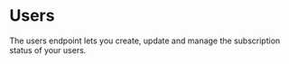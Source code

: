 # Users

The users endpoint lets you create, update and manage the subscription status of your users. 